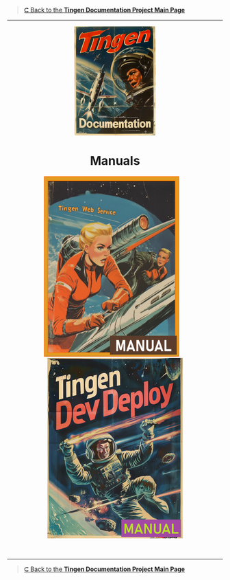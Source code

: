 <!-- u250812 -->

> [⮈ Back to the **Tingen Documentation Project Main Page**](../README.md)

***

<div align="center">

  ![logo](/.github/img/logo/TngnDocProj-194x254.png)

# Manuals

  [![Tingen Web Service Manual](/.github/img/logo/man/TngnDocProj-TngnWsvcMan-316x420.png)](./tngnwsvc/)&nbsp;&nbsp;&nbsp;&nbsp;
  [![Tingen DevDeploy Manual](/.github/img/logo/man/TngnDocProj-TngnDvdpMan-320x420.png)](./tngndvdp/)

</div>

<br>

***

> [⮈ Back to the **Tingen Documentation Project Main Page**](../README.md)
